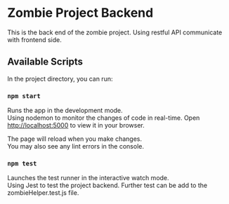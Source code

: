 ﻿# Zombie Project Backend

This is the back end of the zombie project. Using restful API communicate with frontend side.

## Available Scripts

In the project directory, you can run:

### `npm start`

Runs the app in the development mode.\
Using nodemon to monitor the changes of code in real-time.
Open [http://localhost:5000](http://localhost:5000) to view it in your browser.

The page will reload when you make changes.\
You may also see any lint errors in the console.

### `npm test`

Launches the test runner in the interactive watch mode.\
Using Jest to test the project backend. Further test can be add to the zombieHelper.test.js file.



